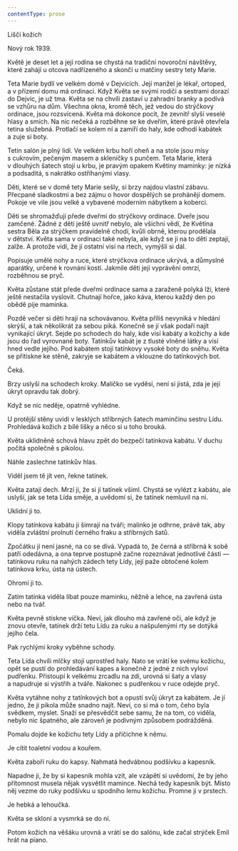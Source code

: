 ```yaml
---
contentType: prose
---
```


<section>

Liščí kožich

Nový rok 1939.

Květě je deset let a její rodina se chystá na tradiční novoroční návštěvy, které zahájí u otcova nadřízeného a skončí u matčiny sestry tety Marie.

Teta Marie bydlí ve velkém domě v Dejvicích. Její manžel je lékař, ortoped, a v přízemí domu má ordinaci. Když Květa se svými rodiči a sestrami dorazí do Dejvic, je už tma. Květa se na chvíli zastaví u zahradní branky a podívá se vzhůru na dům. Všechna okna, kromě těch, jež vedou do strýčkovy ordinace, jsou rozsvícená. Květa má dokonce pocit, že zevnitř slyší veselé hlasy a smích. Na nic nečeká a rozběhne se ke dveřím, které právě otevřela tetina služebná. Protlačí se kolem ní a zamíří do haly, kde odhodí kabátek a zuje si boty.

Tetin salón je plný lidí. Ve velkém krbu hoří oheň a na stole jsou mísy s cukrovím, pečeným masem a skleničky s punčem. Teta Marie, která v dlouhých šatech stojí u krbu, je pravým opakem Květiny maminky: je nízká a podsaditá, s nakrátko ostříhanými vlasy.

Děti, které se v domě tety Marie sešly, si brzy najdou vlastní zábavu. Přecpané sladkostmi a bez zájmu o hovor dospělých se prohánějí domem. Pokoje ve vile jsou velké a vybavené moderním nábytkem a koberci.

Děti se shromažďují přede dveřmi do strýčkovy ordinace. Dveře jsou zamčené. Žádné z dětí ještě uvnitř nebylo, ale všichni vědí, že Květina sestra Běla za strýčkem pravidelně chodí, kvůli obrně, kterou prodělala v dětství. Květa sama v ordinaci také nebyla, ale když se jí na to děti zeptají, zalže. A protože vidí, že jí ostatní visí na rtech, vymýšlí si dál.

Popisuje umělé nohy a ruce, které strýčkova ordinace ukrývá, a důmyslné aparátky, určené k rovnání kostí. Jakmile děti její vyprávění omrzí, rozběhnou se pryč.

Květa zůstane stát přede dveřmi ordinace sama a zaraženě polyká lži, které ještě nestačila vyslovit. Chutnají hořce, jako káva, kterou každý den po obědě pije maminka.

Pozdě večer si děti hrají na schovávanou. Květa příliš nevyniká v hledání skrýší, a tak několikrát za sebou piká. Konečně se jí však podaří najít vynikající úkryt. Sejde po schodech do haly, kde visí kabáty a kožichy a kde jsou do řad vyrovnané boty. Tatínkův kabát je z tlusté vlněné látky a visí hned vedle jejího. Pod kabátem stojí tatínkovy vysoké boty do sněhu. Květa se přitiskne ke stěně, zakryje se kabátem a vklouzne do tatínkových bot.

Čeká.

Brzy uslyší na schodech kroky. Maličko se vyděsí, není si jistá, zda je její úkryt opravdu tak dobrý.

Když se nic neděje, opatrně vyhlédne.

U protější stěny uvidí v lesklých stříbrných šatech maminčinu sestru Lídu. Prohledává kožich z bílé lišky a něco si u toho brouká.

Květa uklidněně schová hlavu zpět do bezpečí tatínkova kabátu. V duchu počítá společně s pikolou.

Náhle zaslechne tatínkův hlas.

Viděl jsem tě jít ven, řekne tatínek.

Květa zatají dech. Mrzí ji, že si jí tatínek všiml. Chystá se vylézt z kabátu, ale uslyší, jak se teta Lída směje, a uvědomí si, že tatínek nemluvil na ni.

Uklidní ji to.

Klopy tatínkova kabátu ji šimrají na tváři; malinko je odhrne, právě tak, aby viděla zvláštní prolnutí černého fraku a stříbrných šatů.

Zpočátku jí není jasné, na co se dívá. Vypadá to, že černá a stříbrná k sobě patří odedávna, a ona teprve postupně začne rozeznávat jednotlivé části — tatínkovu ruku na nahých zádech tety Lídy, její paže obtočené kolem tatínkova krku, ústa na ústech.

Ohromí ji to.

Zatím tatínka viděla líbat pouze maminku, něžně a lehce, na zavřená ústa nebo na tvář.

Květa pevně stiskne víčka. Neví, jak dlouho má zavřené oči, ale když je znovu otevře, tatínek drží tetu Lídu za ruku a našpulenými rty se dotýká jejího čela.

Pak rychlými kroky vyběhne schody.

Teta Lída chvíli mlčky stojí uprostřed haly. Nato se vrátí ke svému kožichu, opět se pustí do prohledávání kapes a konečně z jedné z nich vyloví pudřenku. Přistoupí k velkému zrcadlu na zdi, urovná si šaty a vlasy a napudruje si výstřih a tváře. Nakonec s pudřenkou v ruce odejde pryč.

Květa vytáhne nohy z tatínkových bot a opustí svůj úkryt za kabátem. Je jí jedno, že ji pikola může snadno najít. Neví, co si má o tom, čeho byla svědkem, myslet. Snaží se přesvědčit sebe samu, že na tom, co viděla, nebylo nic špatného, ale zároveň je podivným způsobem podrážděná.

Pomalu dojde ke kožichu tety Lídy a přičichne k němu.

Je cítit toaletní vodou a kouřem.

Květa zaboří ruku do kapsy. Nahmatá hedvábnou podšívku a kapesník.

Napadne ji, že by si kapesník mohla vzít, ale vzápětí si uvědomí, že by jeho přítomnost musela nějak vysvětlit mamince. Nechá tedy kapesník být. Místo něj vezme do ruky podšívku u spodního lemu kožichu. Promne ji v prstech.

Je hebká a lehoučká.

Květa se skloní a vysmrká se do ní.

Potom kožich na věšáku urovná a vrátí se do salónu, kde začal strýček Emil hrát na piano.

</section>
